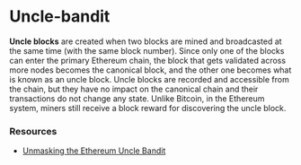 # Uncle-bandit

**Uncle blocks** are created when two blocks are mined and broadcasted at the same time \(with the same block number\). Since only one of the blocks can enter the primary Ethereum chain, the block that gets validated across more nodes becomes the canonical block, and the other one becomes what is known as an uncle block. Uncle blocks are recorded and accessible from the chain, but they have no impact on the canonical chain and their transactions do not change any state. Unlike Bitcoin, in the Ethereum system, miners still receive a block reward for discovering the uncle block.

### Resources

* [Unmasking the Ethereum Uncle Bandit](https://medium.com/alchemy-api/unmasking-the-ethereum-uncle-bandit-a2b3eb694019)

